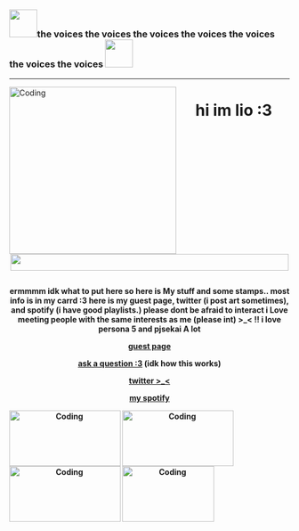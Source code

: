 ###  <img src= "https://64.media.tumblr.com/5aed40443e4385be93f2ad6148757198/0f5accd32796fa15-34/s75x75_c1/6cfe3f743b5680fa061e9e94d769e5045d595d2d.gifv" width=50 height=50>the voices the voices the voices the voices the voices the voices the voices <img src= "https://64.media.tumblr.com/8b72a71d7cbc687b9cba20ca2930dd69/0f5accd32796fa15-c0/s75x75_c1/17880809559361f47e5de17555b0edfe973fecd6.gifv" width=50 height=50>
----
 <img align="left" alt="Coding" src="https://github.com/reigensburgers/reigensburgers/assets/64338411/0e48dc0d-f481-49b1-92f8-7867f71851ba" width="300" height="300">  <h1 p align="center" >  hi im lio :3 
<img src="https://64.media.tumblr.com/dd7577001ff98167f90386232a36e6ea/3375ac4c6a6cdf88-7c/s400x600/e960d5714b3e271aa234636b8cb68679d8c12fbf.gifv" width="500" height="30">



<h4 p align="center"> ermmmm idk what to put here so here is My stuff and some stamps.. most info is in my carrd :3 here is my guest page, twitter (i post art sometimes), and spotify (i have good playlists.) 
please dont be afraid to interact i Love meeting people with the same interests as me (please int) >_< !! i love persona 5 and pjsekai A lot


[guest page](https://www.yourworldoftext.com/~hanako/toyaaoyagi)

[ask a question :3](https://curiouscat.live/akirenbug) (idk how this works)


[twitter >_<](https://twitter.com/reigensburgers)

[my spotify](https://open.spotify.com/user/bbyj9w4xonb7pv7xhu7gr7h78?si=ec855e36f1e841eb)




<img align="left" alt="Coding" src="https://64.media.tumblr.com/7f06ba415f6b2fcdfeb1ed97bc137367/9a591c2777a533ae-1a/s100x200/05af04dee1ba2152d4642d876cee31c7d0d75223.pnj" width="200" height="100">
<img align="left" alt="Coding" src="https://64.media.tumblr.com/ecbae154bbc6a2da0d2253b31cb85a9e/186bd89cfe934a48-8b/s100x200/acf0425ef3d31c7a429401c7cd0e8065e98fb299.pnj" width="200" height="100">
<img align="left" alt="Coding" src="https://64.media.tumblr.com/92d9ce15e83e3cade8280a1787a05336/27657e071140aff0-6b/s250x400/af655a9a051513aef280c08fb7f2f903c58e5f4b.gifv" width="200" height="100">
<img align="left" alt="Coding" src="https://64.media.tumblr.com/4a51739c7f159a621b21460f0f452154/tumblr_pbdpevFdkz1xz2nuuo1_250.png" width="165" height="100">




<!--
**reigensburgers/reigensburgers** is a ✨ _special_ ✨ repository because its `README.md` (this file) appears on your GitHub profile.

Here are some ideas to get you started:

- 🔭 I’m currently working on ...
- 🌱 I’m currently learning ...
- 👯 I’m looking to collaborate on ...
- 🤔 I’m looking for help with ...
- 💬 Ask me about ...
- 📫 How to reach me: ...
- 😄 Pronouns: ...
- ⚡ Fun fact: ...
-->
